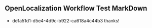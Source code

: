 ## OpenLocalization Workflow Test MarkDown
* de1a51d1-d5e4-4d9c-b922-ca618a4c44b3 thanks!

<!--HONumber=Sep16_HO1-->


